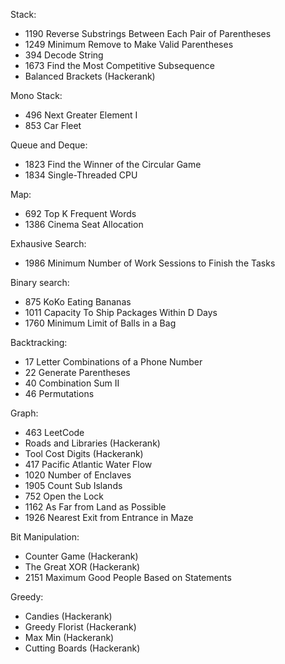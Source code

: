 Stack:
- 1190 Reverse Substrings Between Each Pair of Parentheses
- 1249 Minimum Remove to Make Valid Parentheses
- 394 Decode String
- 1673 Find the Most Competitive Subsequence
- Balanced Brackets (Hackerank)

Mono Stack:
- 496 Next Greater Element I
- 853 Car Fleet

Queue and Deque:
- 1823 Find the Winner of the Circular Game
- 1834 Single-Threaded CPU

Map:
- 692 Top K Frequent Words
- 1386 Cinema Seat Allocation

Exhausive Search:
- 1986 Minimum Number of Work Sessions to Finish the Tasks
  
Binary search:
- 875 KoKo Eating Bananas
- 1011 Capacity To Ship Packages Within D Days
- 1760 Minimum Limit of Balls in a Bag

Backtracking:
- 17 Letter Combinations of a Phone Number
- 22 Generate Parentheses
- 40 Combination Sum II
- 46 Permutations

Graph:
- 463 LeetCode
- Roads and Libraries (Hackerank)
- Tool Cost Digits (Hackerank)
- 417 Pacific Atlantic Water Flow
- 1020 Number of Enclaves
- 1905 Count Sub Islands
- 752 Open the Lock
- 1162 As Far from Land as Possible
- 1926 Nearest Exit from Entrance in Maze

Bit Manipulation:
- Counter Game (Hackerank)
- The Great XOR (Hackerank)
- 2151 Maximum Good People Based on Statements

Greedy:
- Candies (Hackerank)
- Greedy Florist (Hackerank)
- Max Min (Hackerank)
- Cutting Boards (Hackerank)
